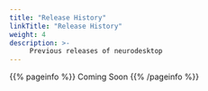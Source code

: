 ```yaml
---
title: "Release History"
linkTitle: "Release History"
weight: 4
description: >-
     Previous releases of neurodesktop
---
```


{{% pageinfo %}}
Coming Soon
{{% /pageinfo %}}


